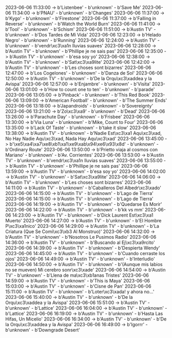 2023-06-06 11:33:00 -> b'Listenbee' - b'unknown' - b'Save Me'
2023-06-06 11:34:00 -> b'PNAU' - b'unknown' - b'Changes'
2023-06-06 11:37:00 -> b'Kygo' - b'unknown' - b'Firestone'
2023-06-06 11:37:00 -> b'Falling in Reverse' - b'unknown' - b'Watch the World Burn'
2023-06-06 11:41:00 -> b'Tool' - b'unknown' - b'Schism'
2023-06-06 11:51:00 -> b'Austin TV' - b'unknown' - b'Dos Tardes de Mi Vida'
2023-06-06 12:23:00 -> b'Helado Negro' - b'unknown' - b'Running'
2023-06-06 12:24:00 -> b'Austin TV' - b'unknown' - b'vendr\xc3\xa1n lluvias suaves'
2023-06-06 12:28:00 -> b'Austin TV' - b'unknown' - b'Phillipe je ne sais pas'
2023-06-06 12:35:00 -> b'Austin TV' - b'unknown' - b'esa soy yo'
2023-06-06 12:38:00 -> b'Austin TV' - b'unknown' - b'Sat\xc3\xa9lite'
2023-06-06 12:42:00 -> b'Austin TV' - b'unknown' - b'Les choses sont bizarres'
2023-06-06 12:47:00 -> b'Los Cogelones' - b'unknown' - b'Danza de Sol'
2023-06-06 12:50:00 -> b'Austin TV' - b'unknown' - b'De la Orqu\xc3\xaddea y la Avispa'
2023-06-06 12:57:00 -> b'Enjambre' - b'unknown' - b'Visita'
2023-06-06 13:01:00 -> b'How to count one to ten' - b'unknown' - b'parade'
2023-06-06 13:05:00 -> b'Pinback' - b'unknown' - b'This Red Book'
2023-06-06 13:09:00 -> b'American Football' - b'unknown' - b'The Summer Ends'
2023-06-06 13:18:00 -> b'Japandroids' - b'unknown' - b'Sovereignty'
2023-06-06 13:21:00 -> b'Zo\xc3\xa9' - b'unknown' - b'Dead'
2023-06-06 13:26:00 -> b'Parachute Day' - b'unknown' - b'Frisbee'
2023-06-06 13:30:00 -> b'Via Luna' - b'unknown' - b'Mike, Count to Four'
2023-06-06 13:35:00 -> b'Lack Of Taste' - b'unknown' - b'take it slow'
2023-06-06 13:38:00 -> b'Austin TV' - b'unknown' - b'Nadie Est\xc3\xa1 Aqu\xc3\xad, No Hay Nadie Aqu\xc3\xad, Nada Hay Aqu\xc3\xad'
2023-06-06 13:45:00 -> b'\xe5\xa4\xa7\xe8\xb1\xa1\xe9\xab\x94\xe6\x93\x8d' - b'unknown' - b'Ordinary Route'
2023-06-06 13:50:00 -> b'Prietto viaja al cosmos con Mariano' - b'unknown' - b'Av. Corrientes'
2023-06-06 13:53:00 -> b'Austin TV' - b'unknown' - b'vendr\xc3\xa1n lluvias suaves'
2023-06-06 13:55:00 -> b'Austin TV' - b'unknown' - b'Phillipe je ne sais pas'
2023-06-06 13:59:00 -> b'Austin TV' - b'unknown' - b'esa soy yo'
2023-06-06 14:02:00 -> b'Austin TV' - b'unknown' - b'Sat\xc3\xa9lite'
2023-06-06 14:06:00 -> b'Austin TV' - b'unknown' - b'Les choses sont bizarres'
2023-06-06 14:11:00 -> b'Austin TV' - b'unknown' - b'Caballeros Del Albedr\xc3\xado'
2023-06-06 14:15:00 -> b'Austin TV' - b'unknown' - b'Lago de Tierra'
2023-06-06 14:15:00 -> b'Austin TV' - b'unknown' - b'Lago de Tierra'
2023-06-06 14:19:00 -> b'Austin TV' - b'unknown' - b'Quedarse Es Morir'
2023-06-06 14:22:00 -> b'Austin TV' - b'unknown' - b'kk vs mm'
2023-06-06 14:23:00 -> b'Austin TV' - b'unknown' - b'Dick Laurent Est\xc3\xa1 Muerto'
2023-06-06 14:27:00 -> b'Austin TV' - b'unknown' - b'El Hombre P\xc3\xa1nico'
2023-06-06 14:29:00 -> b'Austin TV' - b'unknown' - b'La Criatura (Que Se Comi\xc3\xb3 Al Monstruo)'
2023-06-06 14:32:00 -> b'Austin TV' - b'unknown' - b'Nosotros Le Pusimos Radio'
2023-06-06 14:36:00 -> b'Austin TV' - b'unknown' - b'Buscando al Ej\xc3\xa9rcito'
2023-06-06 14:39:00 -> b'Austin TV' - b'unknown' - b'Despierta Wendy'
2023-06-06 14:45:00 -> b'Austin TV' - b'unknown' - b'Cuando cerraste los ojos'
2023-06-06 14:49:00 -> b'Austin TV' - b'unknown' - b'Interludio'
2023-06-06 14:50:00 -> b'Austin TV' - b'unknown' - b'(Aunque mis labios no se mueven) Mi cerebro sonr\xc3\xade'
2023-06-06 14:54:00 -> b'Austin TV' - b'unknown' - b'Llena de ma\xc3\xb1anas Tristes'
2023-06-06 14:59:00 -> b'Austin TV' - b'unknown' - b'This is Maya'
2023-06-06 15:03:00 -> b'Austin TV' - b'unknown' - b'Cisne de Pan'
2023-06-06 15:11:00 -> b'Austin TV' - b'unknown' - b'Loter\xc3\xada! y ahora no...'
2023-06-06 15:40:00 -> b'Austin TV' - b'unknown' - b'De la Orqu\xc3\xaddea y la Avispa'
2023-06-06 15:51:00 -> b'Austin TV' - b'unknown' - b'Lattice'
2023-06-06 16:04:00 -> b'Austin TV' - b'unknown' - b'Lattice'
2023-06-06 16:19:00 -> b'Austin TV' - b'unknown' - b'Hasta Las Hifas, Un Micelio'
2023-06-06 16:34:00 -> b'Austin TV' - b'unknown' - b'De la Orqu\xc3\xaddea y la Avispa'
2023-06-06 16:49:00 -> b'Igorrr' - b'unknown' - b'Downgrade Desert'
